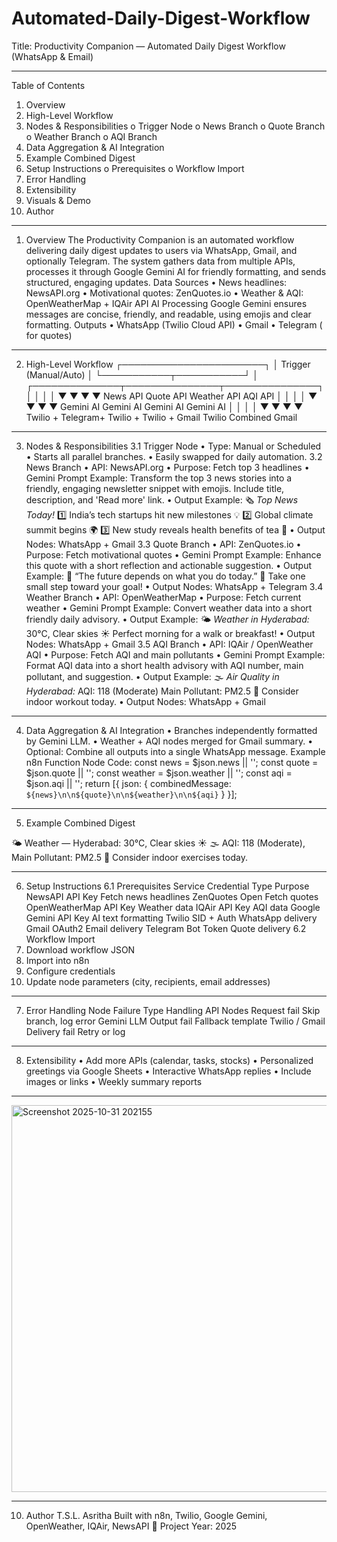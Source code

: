# Automated-Daily-Digest-Workflow
Title:  Productivity Companion — Automated Daily Digest Workflow (WhatsApp & Email) 
________________________________________
Table of Contents
1.	Overview
2.	High-Level Workflow
3.	Nodes & Responsibilities
o	Trigger Node
o	News Branch
o	Quote Branch
o	Weather Branch
o	AQI Branch
4.	Data Aggregation & AI Integration
5.	Example Combined Digest
6.	Setup Instructions
o	Prerequisites
o	Workflow Import
7.	Error Handling
8.	Extensibility
9.	Visuals & Demo
10.	Author
________________________________________
1. Overview
The Productivity Companion is an automated workflow delivering daily digest updates to users via WhatsApp, Gmail, and optionally Telegram. The system gathers data from multiple APIs, processes it through Google Gemini AI for friendly formatting, and sends structured, engaging updates.
Data Sources
•	News headlines: NewsAPI.org
•	Motivational quotes: ZenQuotes.io
•	Weather & AQI: OpenWeatherMap + IQAir API
AI Processing
Google Gemini ensures messages are concise, friendly, and readable, using emojis and clear formatting.
Outputs
•	WhatsApp (Twilio Cloud API)
•	Gmail
•	Telegram ( for quotes)
________________________________________
2. High-Level Workflow
           ┌───────────────────────┐
           │ Trigger (Manual/Auto) │
           └───────────┬───────────┘
                       │
    ┌──────────────┬───────────────┬───────────────┐
    │              │               │               │
    ▼              ▼               ▼               ▼
News API       Quote API       Weather API       AQI API
    │              │               │               │
    ▼              ▼               ▼               ▼
Gemini AI      Gemini AI       Gemini AI       Gemini AI
    │              │               │               │
    ▼              ▼               ▼               ▼
Twilio +        Telegram+       Twilio +         Twilio +
Gmail           Twilio               Combined Gmail
________________________________________
3. Nodes & Responsibilities
3.1 Trigger Node
•	Type: Manual or Scheduled
•	Starts all parallel branches.
•	Easily swapped for daily automation.
3.2 News Branch
•	API: NewsAPI.org
•	Purpose: Fetch top 3 headlines
•	Gemini Prompt Example:
Transform the top 3 news stories into a friendly, engaging newsletter snippet with emojis.
Include title, description, and 'Read more' link.
•	Output Example:
🗞️ *Top News Today!*
1️⃣ India’s tech startups hit new milestones 💡
2️⃣ Global climate summit begins 🌍
3️⃣ New study reveals health benefits of tea 🍵
•	Output Nodes: WhatsApp + Gmail
3.3 Quote Branch
•	API: ZenQuotes.io
•	Purpose: Fetch motivational quotes
•	Gemini Prompt Example:
Enhance this quote with a short reflection and actionable suggestion.
•	Output Example:
💬 “The future depends on what you do today.”
🌟 Take one small step toward your goal!
•	Output Nodes: WhatsApp + Telegram
3.4 Weather Branch
•	API: OpenWeatherMap
•	Purpose: Fetch current weather
•	Gemini Prompt Example:
Convert weather data into a short friendly daily advisory.
•	Output Example:
🌤️ *Weather in Hyderabad:*
30°C, Clear skies ☀️
Perfect morning for a walk or breakfast!
•	Output Nodes: WhatsApp + Gmail
3.5 AQI Branch
•	API: IQAir / OpenWeather AQI
•	Purpose: Fetch AQI and main pollutants
•	Gemini Prompt Example:
Format AQI data into a short health advisory with AQI number, main pollutant, and suggestion.
•	Output Example:
🌫️ *Air Quality in Hyderabad:*
AQI: 118 (Moderate)
Main Pollutant: PM2.5
💨 Consider indoor workout today.
•	Output Nodes: WhatsApp + Gmail
________________________________________
4. Data Aggregation & AI Integration
•	Branches independently formatted by Gemini LLM.
•	Weather + AQI nodes merged for Gmail summary.
•	Optional: Combine all outputs into a single WhatsApp message.
Example n8n Function Node Code:
const news = $json.news || '';
const quote = $json.quote || '';
const weather = $json.weather || '';
const aqi = $json.aqi || '';
return [{ json: { combinedMessage: `${news}\n\n${quote}\n\n${weather}\n\n${aqi}` } }];
________________________________________
5. Example Combined Digest

🌤️ Weather — Hyderabad: 30°C, Clear skies ☀️
🌫️ AQI: 118 (Moderate), Main Pollutant: PM2.5
💨 Consider indoor exercises today.
________________________________________
6. Setup Instructions
6.1 Prerequisites
Service	Credential Type	Purpose
NewsAPI	API Key	Fetch news headlines
ZenQuotes	Open	Fetch quotes
OpenWeatherMap	API Key	Weather data
IQAir	API Key	AQI data
Google Gemini	API Key	AI text formatting
Twilio	SID + Auth	WhatsApp delivery
Gmail	OAuth2	Email delivery
Telegram	Bot Token	Quote delivery
6.2 Workflow Import
1.	Download workflow JSON
2.	Import into n8n
3.	Configure credentials
4.	Update node parameters (city, recipients, email addresses)
________________________________________
7. Error Handling
Node	Failure Type	Handling
API Nodes	Request fail	Skip branch, log error
Gemini LLM	Output fail	Fallback template
Twilio / Gmail	Delivery fail	Retry or log
________________________________________
8. Extensibility
•	Add more APIs (calendar, tasks, stocks)
•	Personalized greetings via Google Sheets
•	Interactive WhatsApp replies
•	Include images or links
•	Weekly summary reports
________________________________________
<img width="1368" height="619" alt="Screenshot 2025-10-31 202155" src="https://github.com/user-attachments/assets/bf7df9f6-1460-4937-b974-4ce8f244fb2a" />

________________________________________
10. Author
T.S.L. Asritha Built with n8n, Twilio, Google Gemini, OpenWeather, IQAir, NewsAPI 📅 Project Year: 2025
